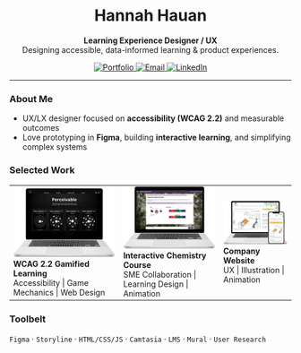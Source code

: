 <div align="center">

# Hannah Hauan
**Learning Experience Designer / UX**  
Designing accessible, data-informed learning & product experiences.

<a href="https://www.hannahhauan.com" target="_blank">
  <img alt="Portfolio" src="https://img.shields.io/badge/Portfolio-000000?style=for-the-badge&logo=vercel&logoColor=white">
</a>
<a href="mailto:hannahchauan@gmail.com" target="_blank">
  <img alt="Email" src="https://img.shields.io/badge/Email-9b26b0?style=for-the-badge&logo=gmail&logoColor=white">
</a>
<a href="https://www.linkedin.com/in/hannahhauan/" target="_blank">
  <img alt="LinkedIn" src="https://img.shields.io/badge/LinkedIn-0A66C2?style=for-the-badge&logo=linkedin&logoColor=white">
</a>

</div>

---

### About Me
- UX/LX designer focused on **accessibility (WCAG 2.2)** and measurable outcomes  
- Love prototyping in **Figma**, building **interactive learning**, and simplifying complex systems  

### Selected Work
<table>
  <tr>
    <td>
       <a href="https://www.hannahhauan.com/wcag2-2-elearning">
        <img alt="View case study" src="images/a11y.png" width="100%">
      </a>
      <b>WCAG 2.2 Gamified Learning</b><br/>
      Accessibility | Game Mechanics | Web Design
      <br/>
    </td>
    <td>
    <a href="https://www.hannahhauan.com/real-chem-ii">
      <img alt="View case study" src="images/rc-2.png" width="100%">
      </a>
      <br/>
      <b>Interactive Chemistry Course</b><br/>
      SME Collaboration | Learning Design | Animation
      <br/>
    </td>
    <td>
         <a href="https://www.hannahhauan.com/company-website">
        <img alt="View case study" src="images/company-website.png" width="100%">
        </a>
        <br/>
        <b>Company Website</b><br/>
          UX | Illustration | Animation
        <br/>
     </td>
  </tr>
</table>

### Toolbelt
`Figma` · `Storyline` · `HTML/CSS/JS` · `Camtasia` · `LMS` · `Mural` · `User Research`

